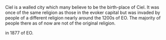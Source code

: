 Ciel is a walled city which many believe to be the birth-place of Ciel. It was once of the same religion as those in the evoker capital but was invaded by people of a different religion nearly around the 1200s of EO. The majority of people there as of now are not of the original religion.

in 1877 of EO.

